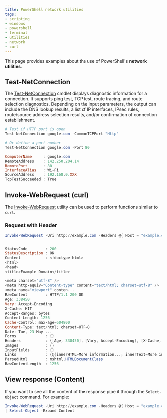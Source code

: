 ```yaml
---
title: PowerShell network utilities
tags:
- scripting
- windows
- powershell
- terminal
- utilities
- network
- curl
---
```


This page provides examples about the use of PowerShell's **network utilities**.
<!--more-->

## Test-NetConnection

The [Test-NetConnection](https://learn.microsoft.com/en-us/powershell/module/nettcpip/test-netconnection?view=windowsserver2022-ps) 
cmdlet displays diagnostic information for a connection. 
It supports ping test, TCP test, route tracing, and route selection diagnostics. 
Depending on the input parameters, the output can include the DNS lookup results, a list of IP interfaces, IPsec rules, 
route/source address selection results, and/or confirmation of connection establishment.

```powershell
# Test if HTTP port is open
Test-NetConnection google.com -CommonTCPPort "Http"

# Or define a port number
Test-NetConnection google.com -Port 80

ComputerName     : google.com
RemoteAddress    : 142.250.204.14
RemotePort       : 80
InterfaceAlias   : Wi-Fi
SourceAddress    : 192.168.0.XXX
TcpTestSucceeded : True
```

## Invoke-WebRequest (curl)

The [Invoke-WebRequest](https://learn.microsoft.com/en-au/powershell/module/microsoft.powershell.utility/invoke-webrequest?view=powershell-7.3)
utility can be used to perform functions similar to `curl`.

### Request with Header

```powershell
Invoke-WebRequest -Uri http://example.com -Headers @{ Host = "example.com" }


StatusCode        : 200
StatusDescription : OK
Content           : <!doctype html>
<html>
<head>
<title>Example Domain</title>

<meta charset="utf-8" />
<meta http-equiv="Content-type" content="text/html; charset=utf-8" />
<meta name="viewport" conten...
RawContent        : HTTP/1.1 200 OK
Age: 338450
Vary: Accept-Encoding
X-Cache: HIT
Accept-Ranges: bytes
Content-Length: 1256
Cache-Control: max-age=604800
Content-Type: text/html; charset=UTF-8
Date: Tue, 23 May ...
Forms             : {}
Headers           : {[Age, 338450], [Vary, Accept-Encoding], [X-Cache, HIT], [Accept-Ranges, bytes]...}
Images            : {}
InputFields       : {}
Links             : {@{innerHTML=More information...; innerText=More information...; outerHTML=<A href="https://www.iana.org/domains/example">More information...</A>; outerText=More information...; tagName=A; href=https://www.iana.org/domains/example}}
ParsedHtml        : mshtml.HTMLDocumentClass
RawContentLength  : 1256
```

## View response (Content)

If you want to see all the content of the response pipe it through the `Select-Object` command. For example:

```powershell
Invoke-WebRequest -Uri http://example.com -Headers @{ Host = "example.com" } `
| Select-Object -Expand Content
```
